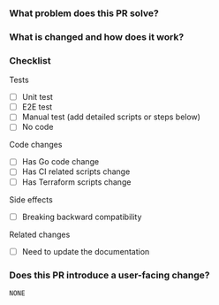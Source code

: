 ### What problem does this PR solve?
<!-- Add an issue link with a summary if exists. -->

### What is changed and how does it work?

### Checklist
<!-- Remove the items that are not applicable. -->

Tests
<!-- At least one of them must be included. -->

- [ ] Unit test
- [ ] E2E test
- [ ] Manual test (add detailed scripts or steps below)
- [ ] No code

Code changes

- [ ] Has Go code change
- [ ] Has CI related scripts change
- [ ] Has Terraform scripts change

Side effects

- [ ] Breaking backward compatibility

Related changes

- [ ] Need to update the documentation

### Does this PR introduce a user-facing change?
<!-- 
If no, just leave the release note block below as is.

If yes, a release note is required:
Enter your extended release note in the block below. If the PR requires additional action from users switching to the new release, include the string "action required".
-->

```release-note
NONE
```
